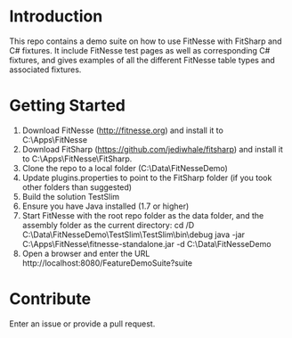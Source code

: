 # Introduction 
This repo contains a demo suite on how to use FitNesse with FitSharp and C# fixtures. It include FitNesse test pages as well as 
corresponding C# fixtures, and gives examples of all the different FitNesse table types and associated fixtures.

# Getting Started
1. Download FitNesse (http://fitnesse.org) and install it to C:\Apps\FitNesse
2. Download FitSharp (https://github.com/jediwhale/fitsharp) and install it to C:\Apps\FitNesse\FitSharp.
3. Clone the repo to a local folder (C:\Data\FitNesseDemo)
4. Update plugins.properties to point to the FitSharp folder (if you took other folders than suggested)
5. Build the solution TestSlim
6. Ensure you have Java installed (1.7 or higher)
7. Start FitNesse with the root repo folder as the data folder, and the assembly folder as the current directory:
	cd /D C:\Data\FitNesseDemo\TestSlim\TestSlim\bin\debug
	java -jar C:\Apps\FitNesse\fitnesse-standalone.jar -d C:\Data\FitNesseDemo
8. Open a browser and enter the URL http://localhost:8080/FeatureDemoSuite?suite

# Contribute
Enter an issue or provide a pull request. 
